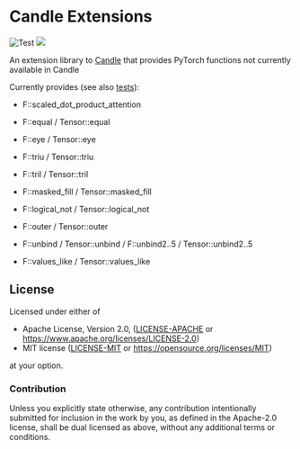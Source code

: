 # Candle Extensions

![Test](https://github.com/mokeyish/candle_ext/actions/workflows/test.yml/badge.svg?branch=main)
[![](https://img.shields.io/crates/v/candle-ext.svg)](https://crates.io/crates/candle-ext)

An extension library to [Candle](https://github.com/huggingface/candle) that provides PyTorch functions not currently available in Candle

Currently provides (see also [tests](https://github.com/mokeyish/candle-ext/tree/main/tests)):

- F::scaled_dot_product_attention

- F::equal / Tensor::equal

- F::eye / Tensor::eye

- F::triu / Tensor::triu

- F::tril / Tensor::tril

- F::masked_fill / Tensor::masked_fill

- F::logical_not / Tensor::logical_not

- F::outer / Tensor::outer

- F::unbind / Tensor::unbind / F::unbind2..5 / Tensor::unbind2..5

- F::values_like / Tensor::values_like


## License

Licensed under either of

- Apache License, Version 2.0, ([LICENSE-APACHE](LICENSE-APACHE) or <https://www.apache.org/licenses/LICENSE-2.0>)
- MIT license ([LICENSE-MIT](LICENSE-MIT) or <https://opensource.org/licenses/MIT>)

at your option.

### Contribution

Unless you explicitly state otherwise, any contribution intentionally
submitted for inclusion in the work by you, as defined in the Apache-2.0
license, shall be dual licensed as above, without any additional terms or
conditions.
